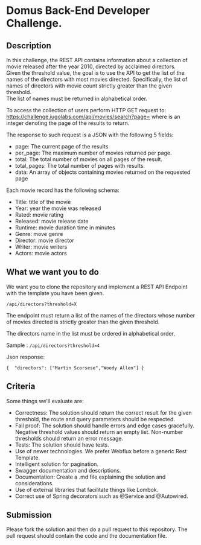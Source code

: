 # Domus Back-End Developer Challenge.

## Description 

In this challenge, the REST API contains information about a collection of movie released after the year 2010, directed by acclaimed directors.  
Given the threshold value, the goal is to use the API to get the list of the names of the directors with most movies directed. Specifically, the list of names of directors with movie count strictly greater than the given threshold.   
The list of names must be returned in alphabetical order.

To access the collection of users perform HTTP GET request to:
https://challenge.iugolabs.com/api/movies/search?page=<pageNumber>
where <pageNumber> is an integer denoting the page of the results to return.

The response to such request is a JSON with the following 5 fields:

- page: The current page of the results
- per_page: The maximum number of movies returned per page.
- total: The total number of movies on all pages of the result.
- total_pages: The total number of pages with results.
- data: An array of objects containing movies returned on the requested page

Each movie record has the following schema:
- Title: title of the movie
- Year: year the movie was released
- Rated: movie rating
- Released: movie release date
- Runtime: movie duration time in minutes
- Genre: move genre
- Director: movie director
- Writer: movie writers
- Actors: movie actors  

##  What we want you to do

We want you to clone the repository and implement a REST API Endpoint with the template you have been given.

```
/api/directors?threshold=X
```

The endpoint must return a list of the names of the directors whose number of movies directed is strictly greater than the given threshold.

The directors name in the list must be ordered in alphabetical order.


Sample : `/api/directors?threshold=4`

Json response:
```
{  "directors": ["Martin Scorsese","Woody Allen"] }
```

## Criteria

Some things we'll evaluate are:

- Correctness: The solution should return the correct result for the given threshold, the route and query parameters should be respected.
- Fail proof: The solution should handle errors and edge cases gracefully. Negative threshold values should return an empty list. Non-number thresholds should return an error message.
- Tests: The solution should have tests.
- Use of newer technologies. We prefer Webflux before a generic Rest Template.
- Intelligent solution for pagination.
- Swagger documentation and descriptions.
- Documentation: Create a .md file explaining the solution and considerations.
- Use of external libraries that facilitate things like Lombok.
- Correct use of Spring decorators such as @Service and @Autowired.

## Submission

Please fork the solution and then do a pull request to this repository. The pull request should contain the code and the documentation file.